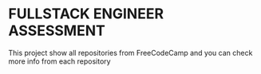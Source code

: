 # FULLSTACK ENGINEER ASSESSMENT

This project show all repositories from FreeCodeCamp and you can check more info from each repository